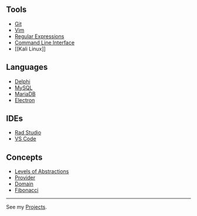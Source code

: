## Tools
- [Git](Git.md)
- [Vim](Vim.md)
- [Regular Expressions](Regular%20Expressions.md)
- [Command Line Interface](Command%20Line%20Interface.md)
- [[Kali Linux]]

## Languages
- [Delphi](Delphi.md)
- [MySQL](MySQL.md)
- [MariaDB](MariaDB.md)
- [Electron](Electron.md)

## IDEs
- [Rad Studio](Rad%20Studio.md)
- [VS Code](VS%20Code.md)

## Concepts
- [Levels of Abstractions](Levels%20of%20Abstractions.md)
- [Provider](Provider.md) 
- [Domain](Domain.md)
- [Fibonacci](Fibonacci.md)

---
See my [Projects](Projects.md).